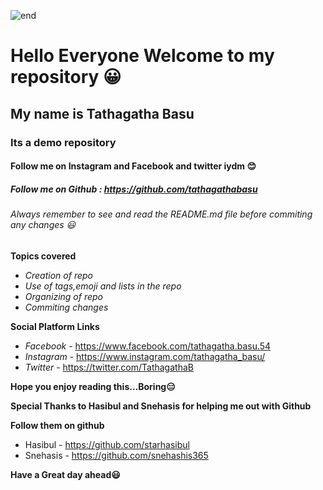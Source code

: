 ![end](https://user-images.githubusercontent.com/67319891/85869669-a2835380-b7e9-11ea-8945-7224e0264d7b.png)

# Hello Everyone Welcome to my repository :grinning: #

## My name is Tathagatha Basu ##

### Its a demo repository ###

#### Follow me on Instagram and Facebook and twitter iydm :blush: ####

##### Follow me on Github : https://github.com/tathagathabasu #####

###### Always remember to see and read the README.md file before commiting any changes :smiley: ######

**Topics covered**

- *Creation of repo*
- *Use of tags,emoji and lists in the repo*
- *Organizing of repo*
- *Commiting changes*

**Social Platform Links**

- *Facebook* - https://www.facebook.com/tathagatha.basu.54
- *Instagram* - https://www.instagram.com/tathagatha_basu/
- *Twitter*  - https://twitter.com/TathagathaB

**Hope you enjoy reading this...Boring:expressionless:**

**Special Thanks to Hasibul and Snehasis for helping me out with Github**

**Follow them on github**
- Hasibul - https://github.com/starhasibul
- Snehasis - https://github.com/snehashis365

**Have a Great day ahead:smiley:**
